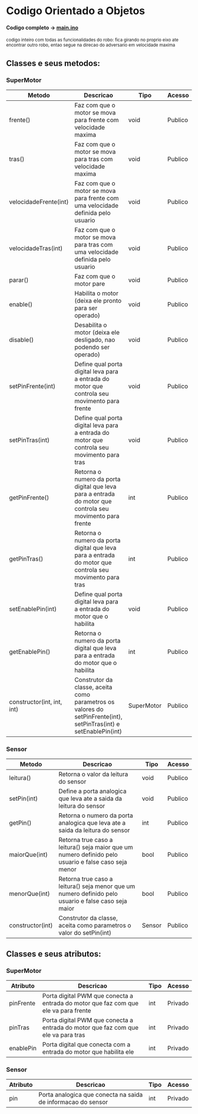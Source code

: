 # Codigo Orientado a Objetos

#### Codigo completo -> [main.ino](https://github.com/CodyKoInABox/sumoRobot/blob/main/arduino/OOP/main.ino)
<sub>codigo inteiro com todas as funcionalidades do robo: fica girando no proprio eixo ate encontrar outro robo, entao segue na direcao do adversario em velocidade maxima</sub>

## Classes e seus metodos:

### SuperMotor

| Metodo                           | Descricao                                                                                                 |Tipo| Acesso |
|----------------------------------|-----------------------------------------------------------------------------------------------------------|------|------|
| frente()                         | Faz com que o motor se mova para frente com velocidade maxima                                             |void|Publico|
| tras()                           | Faz com que o motor se mova para tras com velocidade maxima                                               |void|Publico|
| velocidadeFrente(int)            | Faz com que o motor se mova para frente com uma velocidade definida pelo usuario                          |void|Publico|
| velocidadeTras(int)              | Faz com que o motor se mova para tras com uma velocidade definida pelo usuario                            |void|Publico|
| parar()                          | Faz com que o motor pare                                                                                  |void|Publico|
| enable()                         | Habilita o motor (deixa ele pronto para ser operado)                                                      |void|Publico|
| disable()                        | Desabilita o motor (deixa ele desligado, nao podendo ser operado)                                         |void|Publico|
| setPinFrente(int)                | Define qual porta digital leva para a entrada do motor que controla seu movimento para frente             |void|Publico|
| setPinTras(int)                  | Define qual porta digital leva para a entrada do motor que controla seu movimento para tras               |void|Publico|
| getPinFrente()                   | Retorna o numero da porta digital que leva para a entrada do motor que controla seu movimento para frente |int|Publico|
| getPinTras()                     | Retorna o numero da porta digital que leva para a entrada do motor que controla seu movimento para tras   |int|Publico|
| setEnablePin(int)                | Define qual porta digital leva para a entrada do motor que o habilita                                     |void|Publico|
| getEnablePin()                   | Retorna o numero da porta digital que leva para a entrada do motor que o habilita                         |int|Publico|
| constructor(int, int, int)            | Construtor da classe, aceita como parametros os valores do setPinFrente(int), setPinTras(int) e setEnablePin(int)  |SuperMotor|Publico|


### Sensor

| Metodo                           | Descricao                                                                                                 |Tipo| Acesso |
|----------------------------------|-----------------------------------------------------------------------------------------------------------|------|------|
| leitura()                        | Retorna o valor da leitura do sensor                                                                      |void|Publico|
| setPin(int)                      | Define a porta analogica que leva ate a saida da leitura do sensor                                        |void|Publico|
| getPin()                         | Retorna o numero da porta analogica que leva ate a saida da leitura do sensor                             |int|Publico|
| maiorQue(int)                    | Retorna true caso a leitura() seja maior que um numero definido pelo usuario e false caso seja menor      |bool|Publico|
| menorQue(int)                    | Retorna true caso a leitura() seja menor que um numero definido pelo usuario e false caso seja maior      |bool|Publico|
| constructor(int)                 | Construtor da classe, aceita como parametros o valor do setPin(int)                                       |Sensor|Publico|

## Classes e seus atributos:

### SuperMotor

| Atributo                           | Descricao                                                                                               |Tipo| Acesso |
|----------------------------------|-----------------------------------------------------------------------------------------------------------|------|------|
| pinFrente                         | Porta digital PWM que conecta a entrada do motor que faz com que ele va para frente                      |int|Privado|
| pinTras                           | Porta digital PWM que conecta a entrada do motor que faz com que ele va para tras                        |int|Privado|
| enablePin                         | Porta digital que conecta com a entrada do motor que habilita ele                                        |int|Privado|

### Sensor

| Atributo                           | Descricao                                                                                               |Tipo| Acesso |
|----------------------------------|-----------------------------------------------------------------------------------------------------------|------|------|
| pin                              | Porta analogica que conecta na saida de informacao do sensor                                              |int|Privado|
